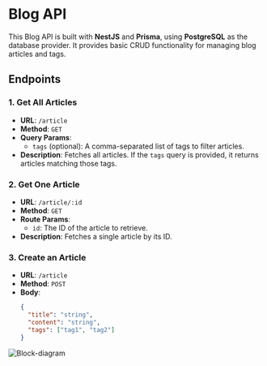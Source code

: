 # Blog API

This Blog API is built with **NestJS** and **Prisma**, using **PostgreSQL** as the database provider. It provides basic CRUD functionality for managing blog articles and tags.

## Endpoints

### 1. Get All Articles

- **URL**: `/article`
- **Method**: `GET`
- **Query Params**:
  - `tags` (optional): A comma-separated list of tags to filter articles.
- **Description**: Fetches all articles. If the `tags` query is provided, it returns articles matching those tags.

### 2. Get One Article

- **URL**: `/article/:id`
- **Method**: `GET`
- **Route Params**:
  - `id`: The ID of the article to retrieve.
- **Description**: Fetches a single article by its ID.

### 3. Create an Article

- **URL**: `/article`
- **Method**: `POST`
- **Body**:
  ```json
  {
    "title": "string",
    "content": "string",
    "tags": ["tag1", "tag2"]
  }
  ```

![Block-diagram](Screenshot%20from%2024-10-02%2015-12-25.png)
